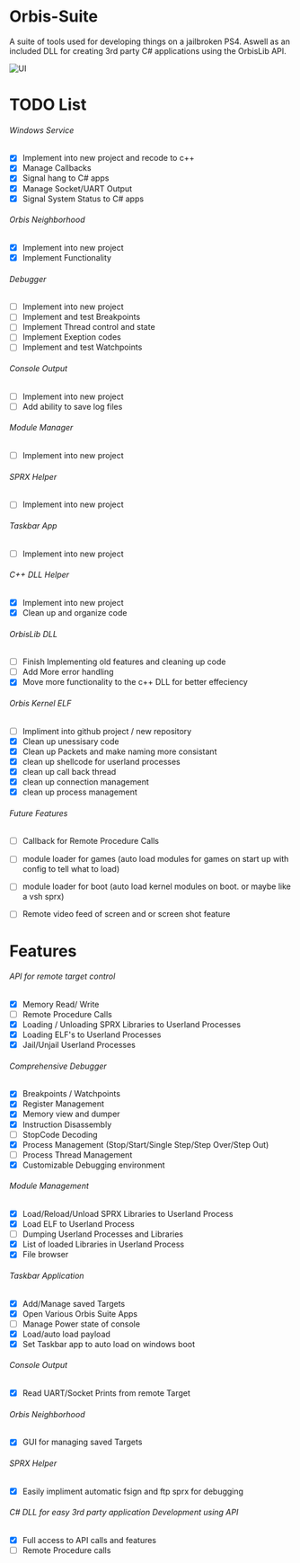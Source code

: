 # Orbis-Suite
A suite of tools used for developing things on a jailbroken PS4. Aswell as an included DLL for creating 3rd party C# applications using the OrbisLib API.

![UI](https://pbs.twimg.com/media/EDNZOwDVUAAoeJF?format=jpg&name=4096x4096)

# TODO List
###### Windows Service
- [X] Implement into new project and recode to c++
- [X] Manage Callbacks
- [X] Signal hang to C# apps
- [X] Manage Socket/UART Output
- [X] Signal System Status to C# apps
###### Orbis Neighborhood
- [x] Implement into new project
- [X] Implement Functionality
###### Debugger
- [ ] Implement into new project
- [ ] Implement and test Breakpoints
- [ ] Implement Thread control and state
- [ ] Implement Exeption codes
- [ ] Implement and test Watchpoints	
###### Console Output
- [ ] Implement into new project
- [ ] Add ability to save log files
###### Module Manager
- [ ] Implement into new project
###### SPRX Helper
- [ ] Implement into new project
###### Taskbar App
- [ ] Implement into new project
###### C++ DLL Helper
- [X] Implement into new project
- [X] Clean up and organize code
###### OrbisLib DLL
- [ ] Finish Implementing old features and cleaning up code
- [ ] Add More error handling 
- [X] Move more functionality to the c++ DLL for better effeciency
###### Orbis Kernel ELF
- [ ] Impliment into github project / new repository
- [X] Clean up unessisary code
- [X] Clean up Packets and make naming more consistant
- [X] clean up shellcode for userland processes
- [X] clean up call back thread
- [X] clean up connection management
- [X] clean up process management
###### Future Features
- [ ] Callback for Remote Procedure Calls
- [ ] module loader for games (auto load modules for games on start up with config to tell what to load)
- [ ] module loader for boot (auto load kernel modules on boot. or maybe like a vsh sprx)
- [ ] Remote video feed of screen and or screen shot feature


# Features
###### API for remote target control
- [x] Memory Read/ Write
- [ ] Remote Procedure Calls
- [x] Loading / Unloading SPRX Libraries to Userland Processes
- [x] Loading ELF's to Userland Processes
- [x] Jail/Unjail Userland Processes
###### Comprehensive Debugger
- [x] Breakpoints / Watchpoints
- [x] Register Management
- [x] Memory view and dumper
- [x] Instruction Disassembly
- [ ] StopCode Decoding
- [x] Process Management (Stop/Start/Single Step/Step Over/Step Out)
- [ ] Process Thread Management
- [x] Customizable Debugging environment
###### Module Management
- [x] Load/Reload/Unload SPRX Libraries to Userland Process
- [x] Load ELF to Userland Process
- [ ] Dumping Userland Processes and Libraries
- [x] List of loaded Libraries in Userland Process
- [x] File browser
###### Taskbar Application
- [x] Add/Manage saved Targets
- [x] Open Various Orbis Suite Apps
- [ ] Manage Power state of console
- [x] Load/auto load payload
- [x] Set Taskbar app to auto load on windows boot
###### Console Output
- [x] Read UART/Socket Prints from remote Target
###### Orbis Neighborhood
- [x] GUI for managing saved Targets
###### SPRX Helper
- [x] Easily impliment automatic fsign and ftp sprx for debugging
###### C# DLL for easy 3rd party application Development using API
- [x] Full access to API calls and features
- [ ] Remote Procedure calls
